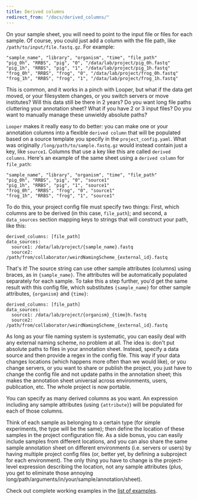 ```yaml
---
title: Derived columns
redirect_from: "/docs/derived_columns/"
---
```


On your sample sheet, you will need to point to the input file or files for each sample. Of course, you could just add a column with the file path, like ``/path/to/input/file.fastq.gz``. For example:


```
"sample_name", "library", "organism", "time", "file_path"
"pig_0h", "RRBS", "pig", "0", "/data/lab/project/pig_0h.fastq"
"pig_1h", "RRBS", "pig", "1", "/data/lab/project/pig_1h.fastq"
"frog_0h", "RRBS", "frog", "0", "/data/lab/project/frog_0h.fastq"
"frog_1h", "RRBS", "frog", "1", "/data/lab/project/frog_1h.fastq"
```

This is common, and it works in a pinch with Looper, but what if the data get moved, or your filesystem changes, or you switch servers or move institutes? Will this data still be there in 2 years? Do you want long file paths cluttering your annotation sheet? What if you have 2 or 3 input files? Do you want to manually manage these unwieldy absolute paths?


``Looper`` makes it really easy to do better: you can make one or your annotation columns into a flexible ``derived column`` that will be populated based on a source template you specify in the ``project_config.yaml``. What was originally ``/long/path/to/sample.fastq.gz`` would instead contain just a key, like ``source1``. Columns that use a key like this are called ``derived columns``. Here's an example of the same sheet using a ``derived column`` for ``file_path``:

```
"sample_name", "library", "organism", "time", "file_path"
"pig_0h", "RRBS", "pig", "0", "source1"
"pig_1h", "RRBS", "pig", "1", "source1"
"frog_0h", "RRBS", "frog", "0", "source1"
"frog_1h", "RRBS", "frog", "1", "source1"
```

To do this, your project config file must specify two things: First, which columns are to be derived (in this case, ``file_path``); and second, a ``data_sources`` section mapping keys to strings that will construct your path, like this:


```
derived_columns: [file_path]
data_sources:
  source1: /data/lab/project/{sample_name}.fastq
  source2: /path/from/collaborator/weirdNamingScheme_{external_id}.fastq
```

That's it! The source string can use other sample attributes (columns) using braces, as in ``{sample_name}``. The attributes will be automatically populated separately for each sample. To take this a step further, you'd get the same result with this config file, which substitutes ``{sample_name}`` for other sample attributes, ``{organism}`` and ``{time}``:

```
derived_columns: [file_path]
data_sources:
  source1: /data/lab/project/{organism}_{time}h.fastq
  source2: /path/from/collaborator/weirdNamingScheme_{external_id}.fastq
```

As long as your file naming system is systematic, you can easily deal with any external naming scheme, no problem at all. The idea is: don't put absolute paths to files in your annotation sheet. Instead, specify a data source and then provide a regex in the config file. This way if your data changes locations (which happens more often than we would like), or you change servers, or you want to share or publish the project, you just have to change the config file and not update paths in the annotation sheet; this makes the annotation sheet universal across environments, users, publication, etc. The whole project is now portable.

You can specify as many derived columns as you want. An expression including any sample attributes (using ``{attribute}``) will be populated for each of those columns. 

Think of each sample as belonging to a certain type (for simple experiments, the type will be the same); then define the location of these samples in the project configuration file. As a side bonus, you can easily include samples from different locations, and you can also share the same sample annotation sheet on different environments (i.e. servers or users) by having multiple project config files (or, better yet, by defining a subproject for each environment). The only thing you have to change is the project-level expression describing the location, not any sample attributes (plus, you get to eliminate those annoying long/path/arguments/in/your/sample/annotation/sheet).

Check out complete working examples in the [list of examples](/docs/example_PEPs).

